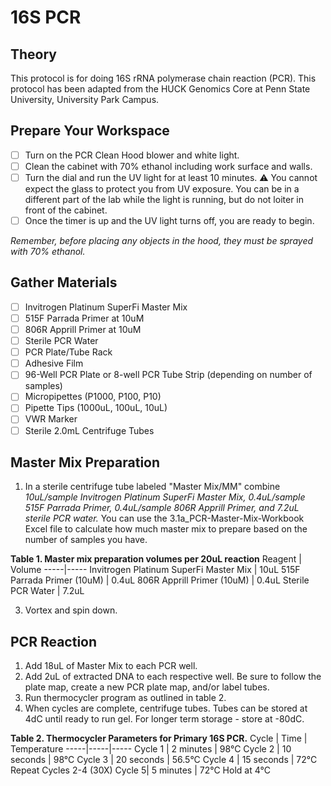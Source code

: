 # 16S PCR

## Theory
This protocol is for doing 16S rRNA polymerase chain reaction (PCR). This protocol has been adapted from the HUCK Genomics Core at Penn State University, University Park Campus. 

## Prepare Your Workspace

- [ ] Turn on the PCR Clean Hood blower and white light. 
- [ ] Clean the cabinet with 70% ethanol including work surface and walls. 
- [ ] Turn the dial and run the UV light for at least 10 minutes. 
⚠️ You cannot expect the glass to protect you from UV exposure. You can be in a different part of the lab while the light is running, but do not loiter in front of the cabinet.
- [ ] Once the timer is up and the UV light turns off, you are ready to begin. 

*Remember, before placing any objects in the hood, they must be sprayed with 70% ethanol.*

## Gather Materials

- [ ] Invitrogen Platinum SuperFi Master Mix
- [ ] 515F Parrada Primer at 10uM
- [ ] 806R Apprill Primer at 10uM
- [ ] Sterile PCR Water
- [ ] PCR Plate/Tube Rack
- [ ] Adhesive Film
- [ ] 96-Well PCR Plate or 8-well PCR Tube Strip (depending on number of samples)
- [ ] Micropipettes (P1000, P100, P10)
- [ ] Pipette Tips (1000uL, 100uL, 10uL)
- [ ] VWR Marker
- [ ] Sterile 2.0mL Centrifuge Tubes

## Master Mix Preparation

1. In a sterile centrifuge tube labeled "Master Mix/MM" combine *10uL/sample Invitrogen Platinum SuperFi Master Mix, 0.4uL/sample 515F Parrada Primer, 0.4uL/sample 806R Apprill Primer, and 7.2uL sterile PCR water.*  You can use the 3.1a_PCR-Master-Mix-Workbook Excel file to calculate how much master mix to prepare based on the number of samples you have. 

**Table 1. Master mix preparation volumes per 20uL reaction**
Reagent | Volume
-----|-----
Invitrogen Platinum SuperFi Master Mix | 10uL
515F Parrada Primer (10uM) | 0.4uL
806R Apprill Primer (10uM) | 0.4uL
Sterile PCR Water | 7.2uL

3. Vortex and spin down.

## PCR Reaction

1. Add 18uL of Master Mix to each PCR well. 
2. Add 2uL of extracted DNA to each respective well. Be sure to follow the plate map, create a new PCR plate map, and/or label tubes.
3. Run thermocycler program as outlined in table 2. 
4. When cycles are complete, centrifuge tubes. Tubes can be stored at 4dC until ready to run gel. For longer term storage - store at -80dC. 

**Table 2. Thermocycler Parameters for Primary 16S PCR.**
Cycle | Time | Temperature
-----|-----|-----
Cycle 1 | 2 minutes | 98°C
Cycle 2 | 10 seconds | 98°C
Cycle 3 | 20 seconds | 56.5°C
Cycle 4 | 15 seconds | 72°C
Repeat Cycles 2-4 (30X)
Cycle 5| 5 minutes | 72°C
Hold at 4°C
